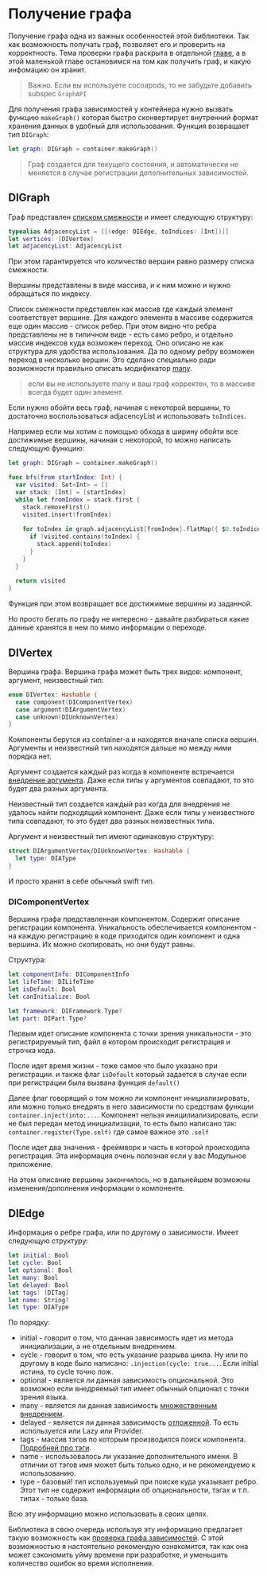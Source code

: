 # Получение графа
Получение графа одна из важных особенностей этой библиотеки. Так как возможность получать граф, позволяет его и проверить на корректность. Тема проверки графа раскрыта в отдельной [главе](graph_validation.md), а в этой маленькой главе остановимся на том как получить граф, и какую инфомацию он хранит.

> Важно. Если вы используете cocoapods, то не забудьте добавить subspec `GraphAPI`

Для получения графа зависимостей у контейнера нужно вызвать функцию `makeGraph()` которая быстро сконвертирует внутренний формат хранения данных в удобный для использования. Функция возвращает тип `DIGraph`:
```Swift
let graph: DIGraph = container.makeGraph()
```

> Граф создается для текущего состояния, и автоматически не меняется в случае регистрации дополнительных зависимостей.

## DIGraph
Граф представлен [списком смежности](https://ru.wikipedia.org/wiki/%D0%A1%D0%BF%D0%B8%D1%81%D0%BE%D0%BA_%D1%81%D0%BC%D0%B5%D0%B6%D0%BD%D0%BE%D1%81%D1%82%D0%B8) и имеет следующую структуру:
```Swift
typealias AdjacencyList = [[(edge: DIEdge, toIndices: [Int])]]
let vertices: [DIVertex]
let adjacencyList: AdjacencyList
```
При этом гарантируется что количество вершин равно размеру списка смежности.

Вершины представлены в виде массива, и к ним можно и нужно обращаться по индексу.

Список смежности представлен как массив где каждый элемент соответствует вершине. Для каждого элемента в массиве содержится еще один массив - список ребер. При этом видно что ребра представлены не в типичном виде - есть само ребро, и отдельно массив индексов куда возможен переход. Оно описано не как структура для удобства использования. Да по одному ребру возможен переход в несколько вершин. Это сделано специально ради возможности правильно описать модификатор [many](../Core/modificated_injection.md#Множественное-внедрение). 

> если вы не используете many и ваш граф корректен, то в массиве всегда будет один элемент.

Если нужно обойти весь граф, начиная с некоторой вершины, то достаточно воспользоваться  adjacencyList и использовать `toIndices`. 

Например если мы хотим с помощью обхода в ширину обойти все достижимые вершины, начиная с некоторой, то можно написать следующую функцию:
```Swift
let graph: DIGraph = container.makeGraph()

func bfs(from startIndex: Int) {
  var visited: Set<Int> = []
  var stack: [Int] = [startIndex]
  while let fromIndex = stack.first {
    stack.removeFirst()
    visited.insert(fromIndex)
    
    for toIndex in graph.adjacencyList[fromIndex].flatMap({ $0.toIndices }) {
      if !visited.contains(toIndex) {
        stack.append(toIndex)
      }
    }
  }
  
  return visited
}
```
Функция при этом возвращает все достижимые вершины из заданной.

Но просто бегать по графу не интересно - давайте разбираться какие данные хранятся в нем по мимо информации о переходе.

## DIVertex
Вершина графа. Вершина графа может быть трех видов: компонент, аргумент, неизвестный тип:
```Swift
enum DIVertex: Hashable {
  case component(DIComponentVertex)
  case argument(DIArgumentVertex)
  case unknown(DIUnknownVertex)
}
```
Компоненты берутся из container-а и находятся вначале списка вершин. Аргументы и неизвестный тип находятся дальше но между ними порядка нет. 

Аргумент создается каждый раз когда в компоненте встречается [внедрение аргумента](../Core/modificated_injection.md#Аргумент). Даже если типы у аргументов совпадают, то это будет два разных аргумента.

Неизвестный тип создается каждый раз когда для внедрения не удалось найти подходящий компонент. Даже если типы у неизвестного типа совпадают, то это будет два разных неизвестных типа.

Аргумент и неизвестный тип имеют одинаковую структуру:
```Swift
struct DIArgumentVertex/DIUnknownVertex: Hashable {
  let type: DIAType
}
```
И просто хранят в себе обычный swift тип.

### DIComponentVertex
Вершина графа представленная компонентом. Содержит описание регистрации компонента. Уникальность обеспечивается компонентом - на каждую регистрацию в коде приходится один компонент и одна вершина. Их можно скопировать, но они будут равны.

Структура:
```Swift
let componentInfo: DIComponentInfo
let lifeTime: DILifeTime
let isDefault: Bool
let canInitialize: Bool

let framework: DIFramework.Type?
let part: DIPart.Type?
```
Первым идет описание компонента с точки зрения уникальности - это регистрируемый тип, файл в котором происходит регистрация и строчка кода. 

После идет время жизни - тоже самое что было указано при регистрации. и также флаг `isDefault` который задается в случае если при регистрации была вызвана функция `default()`

Далее флаг говорящий о том можно ли компонент инициализировать, или можно только внедрять в него зависимости по средствам функции `container.inject(into:...`. Компонент нельзя иницилиализировать, если не был передан метод инициализации, то есть было написано так: `container.register(Type.self)` где самое важное это `.self`

После идет два значения - фреймворк и часть в которой происходила регистрация. Эта информация очень полезная если у вас Модульное приложение.

На этом описание вершины закончилось, но в дальнейшем возможны изменения/дополнения информации о компоненте.

## DIEdge
Информация о ребре графа, или по другому о зависимости. Имеет следующую структуру:
```Swift
let initial: Bool
let cycle: Bool
let optional: Bool
let many: Bool
let delayed: Bool
let tags: [DITag]
let name: String? 
let type: DIAType
```

По порядку:
* initial - говорит о том, что данная зависимость идет из метода инициализации, а не отдельным внедрением. 
* cycle - говорит о том, что есть указание разрыва цикла. Ну или по другому в коде было написано: `.injection(cycle: true...`.  Если initial истина, то cycle точно лож.
* optional - является ли данная зависимость опциональной. Это возможно если внедряемый тип имеет обычный опционал с точки зрения языка.
* many - является ли данная зависимость [множественным внедрением](../core/modificated_injection.md#Множественное-внедрение).
* delayed - является ли данная зависимость [отложенной](../core/delayed_injection.md). То есть используется или Lazy или Provider.
* tags - массив тэгов по которым производился поиск компонента. [Подробней про тэги](../core/modificated_injection.md#Тэги).
* name - использовалось ли указание дополнительного имени. В отличии от тэгов имя может быть только одно, и не рекомендуемо к использованию.
* type - базовый! тип используемый при поиске куда указывает ребро. Этот тип не содержит информации об опциональности, тэгах и т.п. типах - только база.

Всю эту информацию можно использовать в своих целях.

Библиотека в свою очередь используя эту информацию предлагает такую возможность как [проверка графа зависимостей](graph_validation.md). С этой возможностью я настоятельно рекомендую ознакомится, так как она может сэкономить уйму времени при разработке, и уменьшить количество ошибок во время исполнения.

